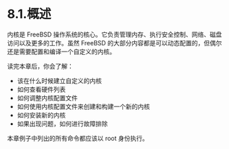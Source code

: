 # 8.1.概述

内核是 FreeBSD 操作系统的核心。它负责管理内存、执行安全控制、网络、磁盘访问以及更多的工作。虽然 FreeBSD 的大部分内容都是可以动态配置的，但偶尔还是需要配置和编译一个自定义的内核。

读完本章后，你会了解：
- 该在什么时候建立自定义的内核
- 如何查看硬件列表
- 如何调整内核配置文件
- 如何使用内核配置文件来创建和构建一个新的内核
- 如何安装新的内核
- 如果出现问题，如何进行故障排除

本章例子中列出的所有命令都应该以 root 身份执行。
